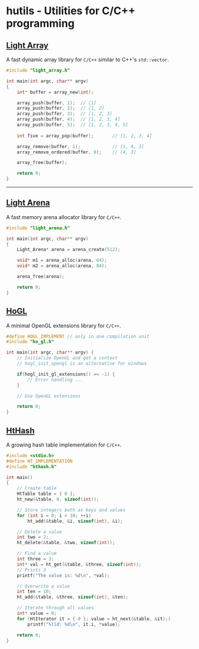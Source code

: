 # hutils - Utilities for C/C++ programming

## [Light Array](https://github.com/Hoshoyo/hutils/blob/master/light_array.h)

A fast dynamic array library for `C/C++` similar to C++'s `std::vector`.

```c
#include "light_array.h"

int main(int argc, char** argv)
{
    int* buffer = array_new(int);

    array_push(buffer, 1);  // [1]
    array_push(buffer, 2);  // [1, 2]
    array_push(buffer, 3);  // [1, 2, 3]
    array_push(buffer, 4);  // [1, 2, 3, 4]
    array_push(buffer, 5);  // [1, 2, 3, 4, 5]
    
    int five = array_pop(buffer);       // [1, 2, 3, 4]

    array_remove(buffer, 1);            // [1, 4, 3]
    array_remove_ordered(buffer, 0);    // [4, 3]

    array_free(buffer); 

    return 0;
}
```

---

## [Light Arena](https://github.com/Hoshoyo/hutils/blob/master/light_arena.h)

A fast memory arena allocator library for `C/C++`.

```c
#include "light_arena.h"

int main(int argc, char** argv)
{
    Light_Arena* arena = arena_create(512);

    void* m1 = arena_alloc(arena, 64);
    void* m2 = arena_alloc(arena, 84);

    arena_free(arena);

    return 0;
}
```

## [HoGL](https://github.com/Hoshoyo/hutils/blob/master/ho_gl.h)

A minimal OpenGL extensions library for `C/C++`.

```c
#define HOGL_IMPLEMENT // only in one compilation unit
#include "ho_gl.h"

int main(int argc, char** argv) {
    // Initialize OpenGL and get a context
    // hogl_init_opengl is an alternative for windows

    if(hogl_init_gl_extensions() == -1) {
        // Error handling ...
    }

    // Use OpenGL extensions

    return 0;
}
```

## [HtHash](https://github.com/Hoshoyo/hutils/blob/master/hoht.h)

A growing hash table implementation for `C/C++`. 

```c
#include <stdio.h>
#define HT_IMPLEMENTATION
#include "hthash.h"

int main()
{
    // Create table
    HtTable table = { 0 };
    ht_new(&table, 0, sizeof(int));

    // Store integers both as keys and values
    for (int i = 0; i < 10; ++i)
        ht_add(&table, &i, sizeof(int), &i);

    // Delete a value
    int two = 2;
    ht_delete(&table, &two, sizeof(int));

    // Find a value
    int three = 3;
    int* val = ht_get(&table, &three, sizeof(int));
    // Prints 3
    printf("The value is: %d\n", *val);

    // Overwrite a value
    int ten = 10;
    ht_add(&table, &three, sizeof(int), &ten);

    // Iterate through all values
    int* value = 0;
    for (HtIterator it = { 0 }; value = ht_next(&table, &it);)
        printf("%lld: %d\n", it.i, *value);

    return 0;
}
```
